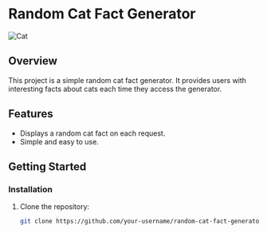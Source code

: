 # Random Cat Fact Generator

![Cat](link_to_cat_image.png)

## Overview

This project is a simple random cat fact generator. It provides users with interesting facts about cats each time they access the generator.

## Features

- Displays a random cat fact on each request.
- Simple and easy to use.


## Getting Started


### Installation

1. Clone the repository:

   ```bash
   git clone https://github.com/your-username/random-cat-fact-generator.git
